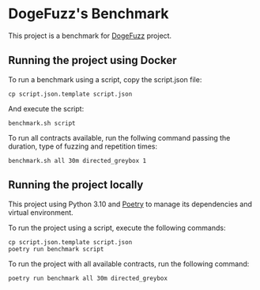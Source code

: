 # DogeFuzz's Benchmark

This project is a benchmark for [DogeFuzz](https://github.com/dogefuzz/dogefuzz) project.

## Running the project using Docker

To run a benchmark using a script, copy the script.json file:

```
cp script.json.template script.json
```

And execute the script:

```
benchmark.sh script
```

To run all contracts available, run the follwing command passing the duration, type of fuzzing and repetition times:

```
benchmark.sh all 30m directed_greybox 1
```

## Running the project locally
This project using Python 3.10 and [Poetry](https://python-poetry.org/) to manage its dependencies and virtual environment.

To run the project using a script, execute the following commands:
```
cp script.json.template script.json
poetry run benchmark script
```

To run the project with all available contracts, run the following command:

```
poetry run benchmark all 30m directed_greybox
```
